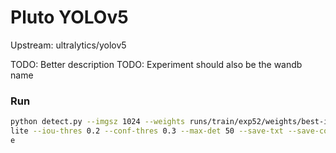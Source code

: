 # Pluto YOLOv5

Upstream: ultralytics/yolov5

TODO: Better description
TODO: Experiment should also be the wandb name


### Run

```bash
python detect.py --imgsz 1024 --weights runs/train/exp52/weights/best-int8.tf
lite --iou-thres 0.2 --conf-thres 0.3 --max-det 50 --save-txt --save-conf --source /home/kalk/aab_rout
e
```
